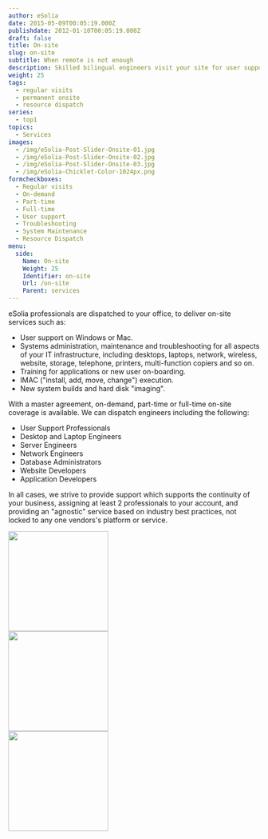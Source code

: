 ```yaml
---
author: eSolia
date: 2015-05-09T00:05:19.000Z
publishdate: 2012-01-10T00:05:19.000Z
draft: false
title: On-site
slug: on-site
subtitle: When remote is not enough
description: Skilled bilingual engineers visit your site for user support, regular systems admin tasks, or troubleshooting. - from eSolia Inc.
weight: 25
tags:
  - regular visits
  - permanent onsite
  - resource dispatch
series:
  - top1
topics:
  - Services
images:
  - /img/eSolia-Post-Slider-Onsite-01.jpg
  - /img/eSolia-Post-Slider-Onsite-02.jpg
  - /img/eSolia-Post-Slider-Onsite-03.jpg
  - /img/eSolia-Chicklet-Color-1024px.png
formcheckboxes:
  - Regular visits
  - On-demand
  - Part-time
  - Full-time
  - User support
  - Troubleshooting
  - System Maintenance
  - Resource Dispatch
menu:
  side:
    Name: On-site
    Weight: 25
    Identifier: on-site
    Url: /on-site
    Parent: services
---
```


eSolia professionals are dispatched to your office, to deliver on-site services such as:

* User support on Windows or Mac.
* Systems administration, maintenance and troubleshooting for all aspects of your IT infrastructure, including desktops, laptops, network, wireless, website, storage, telephone, printers, multi-function copiers and so on.
* Training for applications or new user on-boarding.
* IMAC ("install, add, move, change") execution.
* New system builds and hard disk "imaging".

With a master agreement, on-demand, part-time or full-time on-site coverage is available. We can dispatch engineers including the following:

* User Support Professionals
* Desktop and Laptop Engineers
* Server Engineers
* Network Engineers
* Database Administrators
* Website Developers
* Application Developers

In all cases, we strive to provide support which supports the continuity of your business, assigning at least 2 professionals to your account, and providing an "agnostic" service based on industry best practices, not locked to any one vendors's platform or service.

<div class="row">
  <div class="col s12 m6 l3"><img class="materialboxed" data-caption="System maintenance - by eSolia Inc." width="200" src="/img/eSolia-Post-Slider-Onsite-01.jpg"></div>
  <div class="col s12 m6 l3"><img class="materialboxed" data-caption="Servers and network - by eSolia Inc." width="200" src="/img/eSolia-Post-Slider-Onsite-02.jpg"></div>
  <div class="col s12 m6 l3"><img class="materialboxed" data-caption="Skilled engineers - by eSolia Inc." width="200" src="/img/eSolia-Post-Slider-Onsite-03.jpg"></div>
</div>
